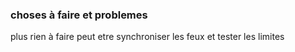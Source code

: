 ### choses à faire et problemes ###

plus rien à faire
peut etre synchroniser les feux
et tester les limites